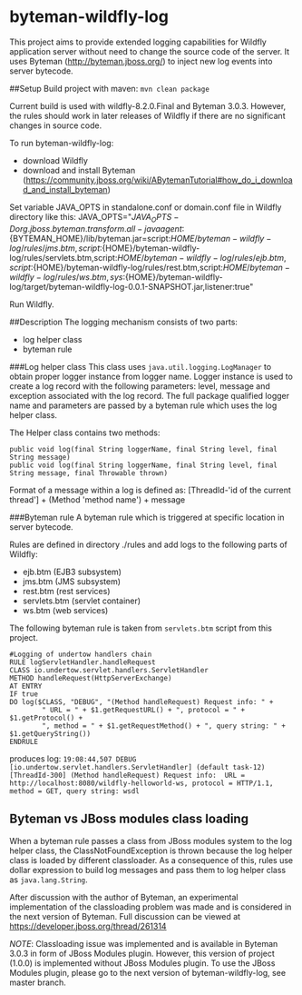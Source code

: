 # byteman-wildfly-log
This project aims to provide extended logging capabilities for Wildfly application
 server without need to change the source code of the server. It uses Byteman (http://byteman.jboss.org/) to inject new log events into server bytecode.

##Setup
Build project with maven: `mvn clean package`

Current build is used with wildfly-8.2.0.Final and Byteman 3.0.3. However, the rules should work in later releases of Wildfly if 
there are no significant changes in source code.

To run byteman-wildfly-log:

* download Wildfly
* download and install Byteman (https://community.jboss.org/wiki/ABytemanTutorial#how_do_i_download_and_install_byteman)

Set variable JAVA_OPTS in standalone.conf or domain.conf file in Wildfly directory like this:
JAVA_OPTS="$JAVA_OPTS -Dorg.jboss.byteman.transform.all -javaagent:${BYTEMAN_HOME}/lib/byteman.jar=script:${HOME}/byteman-wildfly-log/rules/jms.btm,script:${HOME}/byteman-wildfly-log/rules/servlets.btm,script:${HOME}/byteman-wildfly-log/rules/ejb.btm,script:${HOME}/byteman-wildfly-log/rules/rest.btm,script:${HOME}/byteman-wildfly-log/rules/ws.btm,sys:${HOME}/byteman-wildfly-log/target/byteman-wildfly-log-0.0.1-SNAPSHOT.jar,listener:true"

Run Wildfly.

##Description
The logging mechanism consists of two parts:

* log helper class
* byteman rule

###Log helper class
This class uses `java.util.logging.LogManager` to obtain proper logger instance from logger name.
Logger instance is used to create a log record with the following parameters: level, message and exception associated with the log record.
The full package qualified logger name and parameters are passed by a byteman rule which uses the log helper class.

The Helper class contains two methods:

`public void log(final String loggerName, final String level, final String message)` <br>
`public void log(final String loggerName, final String level, final String message, final Throwable thrown)`

Format of a message within a log is defined as:
[ThreadId-'id of the current thread'] + (Method 'method name') + message

###Byteman rule
A byteman rule which is triggered at specific location in server bytecode.

Rules are defined in directory ./rules and add logs to the following parts of Wildfly:

* ejb.btm (EJB3 subsystem)
* jms.btm (JMS subsystem)
* rest.btm (rest services)
* servlets.btm (servlet container)
* ws.btm (web services)

The following byteman rule is taken from `servlets.btm` script from this project.

```
#Logging of undertow handlers chain
RULE logServletHandler.handleRequest
CLASS io.undertow.servlet.handlers.ServletHandler
METHOD handleRequest(HttpServerExchange)
AT ENTRY
IF true
DO log($CLASS, "DEBUG", "(Method handleRequest) Request info: " + 
		" URL = " + $1.getRequestURL() + ", protocol = " + $1.getProtocol() + 
		", method = " + $1.getRequestMethod() + ", query string: " + $1.getQueryString())
ENDRULE
```

produces log:
`19:08:44,507 DEBUG [io.undertow.servlet.handlers.ServletHandler] (default task-12) [ThreadId-300] (Method handleRequest) Request info:  URL = http://localhost:8080/wildfly-helloworld-ws, protocol = HTTP/1.1, method = GET, query string: wsdl`

## Byteman vs JBoss modules class loading
When a byteman rule passes a class from JBoss modules system to the log helper class, the ClassNotFoundException is thrown because the log helper class is loaded by different classloader.
As a consequence of this, rules use dollar expression to build log messages and pass them to log helper class as `java.lang.String`.

After discussion with the author of Byteman, an experimental implementation of the classloading problem was made and is considered in the next version of Byteman.
Full discussion can be viewed at https://developer.jboss.org/thread/261314
 
*NOTE*: Classloading issue was implemented and is available in Byteman 3.0.3 in form of JBoss Modules plugin. However, this version of project (1.0.0) is implemented 
without JBoss Modules plugin. To use the JBoss Modules plugin, please go to the next version of byteman-wildfly-log, see master branch.
